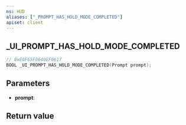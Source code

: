 ```yaml
---
ns: HUD
aliases: ["_PROMPT_HAS_HOLD_MODE_COMPLETED"]
apiset: client
---
```

## _UI_PROMPT_HAS_HOLD_MODE_COMPLETED

```c
// 0xE0F65F0640EF0617
BOOL _UI_PROMPT_HAS_HOLD_MODE_COMPLETED(Prompt prompt);
```


## Parameters
* **prompt**:

## Return value

